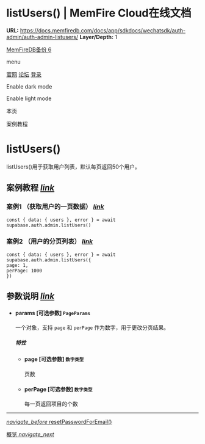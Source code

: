 # listUsers() | MemFire Cloud在线文档

**URL:** https://docs.memfiredb.com/docs/app/sdkdocs/wechatsdk/auth-admin/auth-admin-listusers/
**Layer/Depth:** 1

[MemFireDB备份 6](/)

menu

[官网](https://memfiredb.com/)
[论坛](https://community.memfiredb.com/)
[登录](https://cloud.memfiredb.com/auth/login)

Enable dark mode

Enable light mode

本页

案例教程

# listUsers()

listUsers()用于获取用户列表，默认每页返回50个用户。

## 案例教程 [*link*](#%e6%a1%88%e4%be%8b%e6%95%99%e7%a8%8b)

### 案例1 （获取用户的一页数据） [*link*](#%e6%a1%88%e4%be%8b1-%e8%8e%b7%e5%8f%96%e7%94%a8%e6%88%b7%e7%9a%84%e4%b8%80%e9%a1%b5%e6%95%b0%e6%8d%ae)

```
const { data: { users }, error } = await supabase.auth.admin.listUsers()
```

### 案例2 （用户的分页列表） [*link*](#%e6%a1%88%e4%be%8b2-%e7%94%a8%e6%88%b7%e7%9a%84%e5%88%86%e9%a1%b5%e5%88%97%e8%a1%a8)

```
const { data: { users }, error } = await supabase.auth.admin.listUsers({
page: 1,
perPage: 1000
})
```

## 参数说明 [*link*](#%e5%8f%82%e6%95%b0%e8%af%b4%e6%98%8e)

* #### params [可选参数] `PageParams`

  一个对象，支持 `page` 和 `perPage` 作为数字，用于更改分页结果。

  ##### 特性

  + #### page [可选参数] `数字类型`

    页数
  + #### perPage [可选参数] `数字类型`

    每一页返回项目的个数

---

[*navigate\_before* resetPasswordForEmail()](/docs/app/sdkdocs/wechatsdk/auth/auth-resetpasswordforemail/)

[概览 *navigate\_next*](/docs/app/sdkdocs/wechatsdk/auth-admin/supabase-auth-admin-api/)